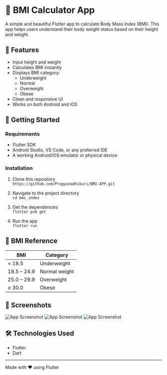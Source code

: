 # 🧮 BMI Calculator App

A simple and beautiful Flutter app to calculate Body Mass Index (BMI). This app helps users understand their body weight status based on their height and weight.

## 📱 Features

- Input height and weight
- Calculates BMI instantly
- Displays BMI category:
  - Underweight
  - Normal
  - Overweight
  - Obese
- Clean and responsive UI
- Works on both Android and iOS

## 🚀 Getting Started

### Requirements

- Flutter SDK
- Android Studio, VS Code, or any preferred IDE
- A working Android/iOS emulator or physical device

### Installation

1. Clone this repository  
   `https://github.com/Pragyanadhikari/BMI-APP.git`
   
3. Navigate to the project directory  
   `cd bmi_index`

4. Get the dependencies  
   `flutter pub get`

5. Run the app  
   `flutter run`

## 🧮 BMI Reference

| BMI           | Category       |
|---------------|----------------|
| < 18.5        | Underweight    |
| 18.5 – 24.9   | Normal weight  |
| 25.0 – 29.9   | Overweight     |
| ≥ 30.0        | Obese          |

## 📸 Screenshots

![App Screenshot](bmi_index/lib/assets/images/SS1.png)
![App Screenshot](bmi_index/lib/assets/images/SS2.png)
![App Screenshot](bmi_index/lib/assets/images/SS3.png)


## 🛠️ Technologies Used

- Flutter
- Dart


---

Made with ❤️ using Flutter
